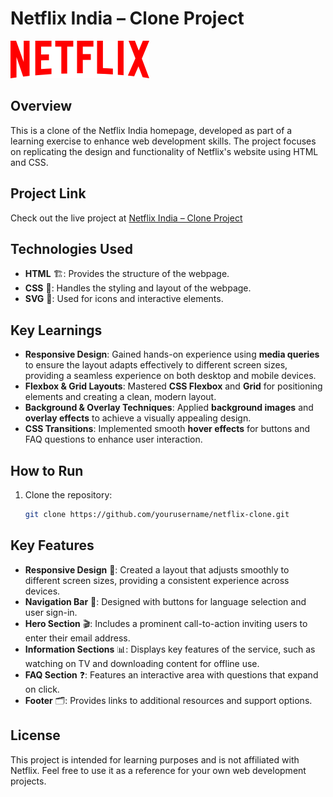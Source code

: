 # Netflix India – Clone Project

![Netflix Logo](assests/images/logo.svg)

## Overview
This is a clone of the Netflix India homepage, developed as part of a learning exercise to enhance web development skills. The project focuses on replicating the design and functionality of Netflix's website using HTML and CSS.

## Project Link
Check out the live project at [Netflix India – Clone Project](https://kaleidoscopic-sprinkles-11bfb8.netlify.app/)

## Technologies Used
- **HTML** 🏗️: Provides the structure of the webpage.
- **CSS** 🎨: Handles the styling and layout of the webpage.
- **SVG** 🎥: Used for icons and interactive elements.

## Key Learnings
- **Responsive Design**: Gained hands-on experience using **media queries** to ensure the layout adapts effectively to different screen sizes, providing a seamless experience on both desktop and mobile devices.
- **Flexbox & Grid Layouts**: Mastered **CSS Flexbox** and **Grid** for positioning elements and creating a clean, modern layout.
- **Background & Overlay Techniques**: Applied **background images** and **overlay effects** to achieve a visually appealing design.
- **CSS Transitions**: Implemented smooth **hover effects** for buttons and FAQ questions to enhance user interaction.

## How to Run
1. Clone the repository: 
   ```bash
   git clone https://github.com/yourusername/netflix-clone.git

## Key Features
- **Responsive Design** 📱: Created a layout that adjusts smoothly to different screen sizes, providing a consistent experience across devices.
- **Navigation Bar** 🧭: Designed with buttons for language selection and user sign-in.
- **Hero Section** 🎬: Includes a prominent call-to-action inviting users to enter their email address.
- **Information Sections** 📊: Displays key features of the service, such as watching on TV and downloading content for offline use.
- **FAQ Section** ❓: Features an interactive area with questions that expand on click.
- **Footer** 🗂️: Provides links to additional resources and support options.

## License
This project is intended for learning purposes and is not affiliated with Netflix. Feel free to use it as a reference for your own web development projects.
